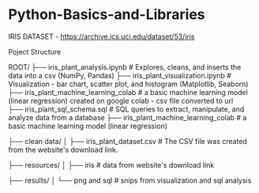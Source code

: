 # Python-Basics-and-Libraries

IRIS DATASET - https://archive.ics.uci.edu/dataset/53/iris

Poject Structure

ROOT/
├── iris_plant_analysis.ipynb                      # Explores, cleans, and inserts the data into a csv (NumPy, Pandas) 
├── iris_plant_visualization.ipynb                 # Visualization - bar chart, scatter plot, and histogram (Matplotlib, Seaborn)
├── iris_plant_machine_learning_colab              # a basic machine learning model (linear regression) created on google colab - csv file converted to url         
├── iris_plant_sql_schema.sql                      # SQL queries to extract, manipulate, and analyze data from a database
├── iris_plant_machine_learning_colab              # a basic machine learning model (linear regression)


├── clean data/
│   ├── iris_plant_dataset.csv                     # The CSV file was created from the website's download link.


├── resources/
│   ├── iris                                      # data from website's download link


├── results/
│   └── png and sql                             # snips from visualization and sql analysis




